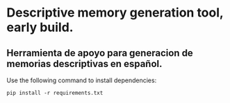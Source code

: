 # Descriptive memory generation tool, early build.

## Herramienta de apoyo para generacion de memorias descriptivas en español.

Use the following command to install dependencies:
```
pip install -r requirements.txt
```